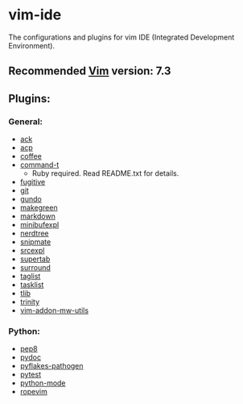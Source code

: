 # vim-ide
The configurations and plugins for vim IDE (Integrated Development Environment).

## Recommended [Vim][] version: 7.3
[Vim]: http://www.vim.org/

## Plugins:
### General:
* [ack][]
* [acp][]
* [coffee][]
* [command-t][]
  * Ruby required. Read README.txt for details.
* [fugitive][]
* [git][]
* [gundo][]
* [makegreen][]
* [markdown][]
* [minibufexpl][]
* [nerdtree][]
* [snipmate][]
* [srcexpl][]
* [supertab][]
* [surround][]
* [taglist][]
* [tasklist][]
* [tlib][]
* [trinity][]
* [vim-addon-mw-utils][]

[ack]: https://github.com/mileszs/ack.vim.git
[acp]: https://github.com/vim-scripts/AutoComplPop.git
[coffee]: https://github.com/kchmck/vim-coffee-script.git
[command-t]: https://github.com/wincent/Command-T.git
[fugitive]: http://github.com/tpope/vim-fugitive.git
[git]: https://github.com/tpope/vim-git.git
[gundo]: https://github.com/sjl/gundo.vim.git
[makegreen]: https://github.com/reinh/vim-makegreen
[markdown]: https://github.com/plasticboy/vim-markdown.git
[minibufexpl]: https://github.com/fholgado/minibufexpl.vim
[nerdtree]: https://github.com/vim-scripts/The-NERD-tree.git
[snipmate]: https://github.com/msanders/snipmate.vim.git
[srcexpl]: https://github.com/wesleyche/SrcExpl.git
[supertab]: https://github.com/ervandew/supertab.git
[surround]: https://github.com/tpope/vim-surround.git
[taglist]: http://vim-taglist.sourceforge.net/
[tasklist]: https://github.com/vim-scripts/TaskList.vim.git
[tlib]: https://github.com/tomtom/tlib_vim.git
[trinity]: https://github.com/wesleyche/Trinity.git
[vim-addon-mw-utils]: https://github.com/MarcWeber/vim-addon-mw-utils.git

### Python:
* [pep8][]
* [pydoc][]
* [pyflakes-pathogen][]
* [pytest][]
* [python-mode][]
* [ropevim][]

[pep8]: https://github.com/vim-scripts/pep8.git
[pydoc]: https://github.com/fs111/pydoc.vim.git
[pyflakes-pathogen]: https://github.com/mitechie/pyflakes-pathogen.git
[pytest]: https://github.com/alfredodeza/pytest.vim.git
[python-mode]: http://github.com/klen/python-mode.git
[ropevim]: https://github.com/sontek/rope-vim.git

